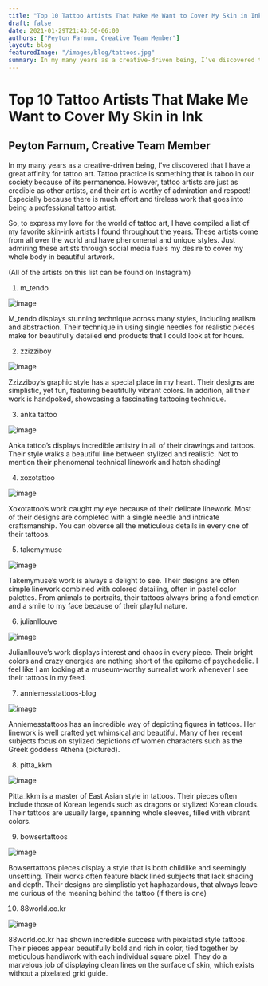 ```yaml
---
title: "Top 10 Tattoo Artists That Make Me Want to Cover My Skin in Ink"
draft: false
date: 2021-01-29T21:43:50-06:00
authors: ["Peyton Farnum, Creative Team Member"]
layout: blog
featuredImage: "/images/blog/tattoos.jpg"
summary: In my many years as a creative-driven being, I’ve discovered that I have a great affinity for tattoo art. Tattoo practice is something that is taboo in our society because of its permanence. However, tattoo artists are just as credible as other artists, and their art is worthy of admiration and respect! Especially because there is much effort and tireless work that goes into being a professional tattoo artist. 
---
```


# Top 10 Tattoo Artists That Make Me Want to Cover My Skin in Ink
## Peyton Farnum, Creative Team Member

In my many years as a creative-driven being, I’ve discovered that I have a great affinity for tattoo art. Tattoo practice is something that is taboo in our society because of its permanence. However, tattoo artists are just as credible as other artists, and their art is worthy of admiration and respect! Especially because there is much effort and tireless work that goes into being a professional tattoo artist. 

So, to express my love for the world of tattoo art, I have compiled a list of my favorite skin-ink artists I found throughout the years. These artists come from all over the world and have phenomenal and unique styles. Just admiring these artists through social media fuels my desire to cover my whole body in beautiful artwork. 

(All of the artists on this list can be found on Instagram)

1. m_tendo

![image](/images/blog/post/tattoos/1.png#blog)

M_tendo displays stunning technique across many styles, including realism and abstraction. Their technique in using single needles for realistic pieces make for beautifully detailed end products that I could look at for hours. 

2. zzizziboy

![image](/images/blog/post/tattoos/2.png#blog)

Zzizziboy’s graphic style has a special place in my heart. Their designs are simplistic, yet fun, featuring beautifully vibrant colors. In addition, all their work is handpoked, showcasing a fascinating tattooing technique.

3. anka.tattoo

![image](/images/blog/post/tattoos/3.png#blog)

Anka.tattoo’s displays incredible artistry in all of their drawings and tattoos. Their style walks a beautiful line between stylized and realistic. Not to mention their phenomenal technical linework and hatch shading!

4. xoxotattoo

![image](/images/blog/post/tattoos/4.png#blog)

Xoxotattoo’s work caught my eye because of their delicate linework. Most of their designs are completed with a single needle and intricate craftsmanship. You can obverse all the meticulous details in every one of their tattoos.

5. takemymuse

![image](/images/blog/post/tattoos/5.png#blog)

Takemymuse’s work is always a delight to see. Their designs are often simple linework combined with colored detailing, often in pastel color palettes. From animals to portraits, their tattoos always bring a fond emotion and a smile to my face because of their playful nature.

6. julianllouve

![image](/images/blog/post/tattoos/6.png#blog)

Julianllouve’s work displays interest and chaos in every piece. Their bright colors and crazy energies are nothing short of the epitome of psychedelic. I feel like I am looking at a museum-worthy surrealist work whenever I see their tattoos in my feed.

7. anniemesstattoos-blog

![image](/images/blog/post/tattoos/7.png#blog)

Anniemesstattoos has an incredible way of depicting figures in tattoos. Her linework is well crafted yet whimsical and beautiful. Many of her recent subjects focus on stylized depictions of women characters such as the Greek goddess Athena (pictured).

8. pitta_kkm

![image](/images/blog/post/tattoos/8.png#blog)

Pitta_kkm is a master of East Asian style in tattoos. Their pieces often include those of Korean legends such as dragons or stylized Korean clouds. Their tattoos are usually large, spanning whole sleeves, filled with vibrant colors.

9. bowsertattoos

![image](/images/blog/post/tattoos/9.png#blog)

Bowsertattoos pieces display a style that is both childlike and seemingly unsettling. Their works often feature black lined subjects that lack shading and depth. Their designs are simplistic yet haphazardous, that always leave me curious of the meaning behind the tattoo (if there is one)

10. 88world.co.kr

![image](/images/blog/post/tattoos/10.png#blog)

88world.co.kr has shown incredible success with pixelated style tattoos. Their pieces appear beautifully bold and rich in color, tied together by meticulous handiwork with each individual square pixel. They do a marvelous job of displaying clean lines on the surface of skin, which exists without a pixelated grid guide.
